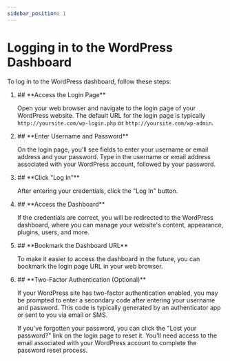 ```yaml
---
sidebar_position: 1
---
```


# Logging in to the WordPress Dashboard

To log in to the WordPress dashboard, follow these steps:

<ol>

<li>
## **Access the Login Page**
</li>

Open your web browser and navigate to the login page of your WordPress website. The default URL for the login page is typically `http://yoursite.com/wp-login.php` or `http://yoursite.com/wp-admin`.

<li>
## **Enter Username and Password**
</li>

On the login page, you'll see fields to enter your username or email address and your password. Type in the username or email address associated with your WordPress account, followed by your password.

<li>
## **Click "Log In"**
</li>

After entering your credentials, click the "Log In" button.

<li>
## **Access the Dashboard**
</li>

If the credentials are correct, you will be redirected to the WordPress dashboard, where you can manage your website's content, appearance, plugins, users, and more.

<li>
## **Bookmark the Dashboard URL**
</li>

To make it easier to access the dashboard in the future, you can bookmark the login page URL in your web browser.

<li>
## **Two-Factor Authentication (Optional)**
</li>

If your WordPress site has two-factor authentication enabled, you may be prompted to enter a secondary code after entering your username and password. This code is typically generated by an authenticator app or sent to you via email or SMS.

If you've forgotten your password, you can click the "Lost your password?" link on the login page to reset it. You'll need access to the email associated with your WordPress account to complete the password reset process.

</ol>